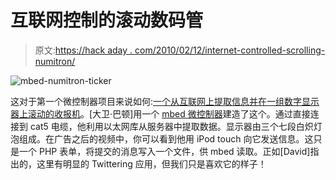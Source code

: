 # 互联网控制的滚动数码管

> 原文:[https://hack aday . com/2010/02/12/internet-controlled-scrolling-numitron/](https://hackaday.com/2010/02/12/internet-controlled-scrolling-numitron/)

![](../Images/8fbc33342699fc9fd5d534918703c2fb.png "mbed-numitron-ticker")

这对于第一个微控制器项目来说如何:[一个从互联网上提取信息并在一组数字显示器上滚动的收报机](http://zx81.limpfish.com/geeky/mbed_numitron_ticker/)。[大卫·巴顿]用一个 [mbed 微控制器](http://hackaday.com/2009/11/21/review-mbed-nxp-lpc1768-microcontroller/)建造了这个。通过直接连接到 cat5 电缆，他利用以太网库从服务器中提取数据。显示器由三个七段白炽灯泡组成。在广告之后的视频中，你可以看到他用 iPod touch 向它发送信息。这只是一个 PHP 表单，将提交的消息写入一个文件，供 mbed 读取。正如[David]指出的，这里有明显的 Twittering 应用，但我们只是喜欢它的样子！